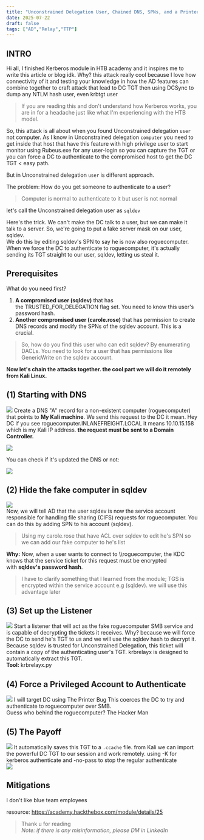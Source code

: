 ```yaml
---
title: "Unconstrained Delegation User, Chained DNS, SPNs, and a Printer to Pwn a Domain"
date: 2025-07-22
draft: false
tags: ["AD","Relay","TTP"]
---
```


## INTRO
Hi all, I finished Kerberos module in HTB academy and it inspires me to write this article or blog idk. Why? this attack really cool because I love how connectivity of it and testing your knowledge in how the AD features can combine together to craft attack that lead to DC TGT then using DCSync to dump any NTLM hash user, even krbtgt user

>If you are reading this and don't understand how Kerberos works, you are in for a headache just like what I'm experiencing with the HTB model.

So, this attack is all about when you found Unconstrained delegation `user` not computer. As I know in Unconstrained delegation `computer` you need to get inside that host that have this feature with high privilege user to start monitor using Rubeus.exe for any user-login so you can capture the TGT or you can force a DC to authenticate to the compromised host to get the DC TGT < easy path.

But in Unconstrained delegation `user` is different approach. 

The problem:
How do you get someone to authenticate to a user?
> Computer is normal to authenticate to it but user is not normal

let's call the Unconstrained delegation user as `sqldev`

Here's the trick. We can't make the DC talk to a user, but we can make it talk to a server. So, we're going to put a fake server mask on our user, sqldev.  
We do this by editing sqldev's SPN to say he is now also roguecomputer. When we force the DC to authenticate to roguecomputer, it's actually sending its TGT straight to our user, sqldev, letting us steal it.

## Prerequisites
What do you need first?
1. **A compromised user (sqldev)** that has the TRUSTED_FOR_DELEGATION flag set. You need to know this user's password hash.
2. **Another compromised user (carole.rose)** that has permission to create DNS records and modify the SPNs of the sqldev account. This is a crucial.

> So, how do you find this user who can edit sqldev? By enumerating DACLs. You need to look for a user that has permissions like GenericWrite on the sqldev account.

**Now let's chain the attacks together. the cool part we will do it remotely from Kali Linux.**

## (1) Starting with DNS
![](Pastedimage20250708005938.png)
Create a DNS "A" record for a non-existent computer (roguecomputer) that points to **My Kali machine**. We send this request to the DC
it mean. Hey DC if you see roguecomputer.INLANEFREIGHT.LOCAL it means 10.10.15.158 which is my Kali IP address. **the request must be sent to a Domain Controller.**

![](Pastedimage20250722031233.png)

You can check if it's updated the DNS or not:  

![](nslookup.png)

## (2) Hide the fake computer in sqldev
![](FakeServer.png)  
Now, we will tell AD that the user sqldev is now the service account responsible for handling file sharing (CIFS) requests for roguecomputer. You can do this by adding SPN to his account (sqldev).
>Using my carole.rose that have ACL over sqldev to edit he's SPN so we can add our fake computer to he's list

**Why:** Now, when a user wants to connect to \\\roguecomputer, the KDC knows that the service ticket for this request must be encrypted with **sqldev's password hash**.

>I have to clarify something that I learned from the module; TGS is encrypted within the service account e.g (sqldev). we will use this advantage later

## (3) Set up the Listener
![](Li.png)
Start a listener that will act as the fake roguecomputer SMB service and is capable of decrypting the tickets it receives. Why? because we will force the DC to send he's TGT to us and we will use the sqldev hash to decrypt it.  
Because sqldev is trusted for Unconstrained Delegation, this ticket will contain a copy of the authenticating user's TGT. krbrelayx is designed to automatically extract this TGT.  
**Tool:** krbrelayx.py

## (4) Force a Privileged Account to Authenticate
![](Force.png)
I will target DC using The Printer Bug This coerces the DC to try and authenticate to roguecomputer over SMB.   
Guess who behind the roguecomputer? The Hacker Man

## (5) The Payoff
![](relay.png)
It automatically saves this TGT to a `.ccache` file. from Kali we can import the powerful DC TGT to our session and work remotely. using -K for kerberos authenticate and -no-pass to stop the regular authenticate  
![](dump.png)     
  
## Mitigations

I don't like blue team employees    


resource: https://academy.hackthebox.com/module/details/25  

>Thank u for reading  
_Note: if there is any misinformation, please DM in LinkedIn_
 






